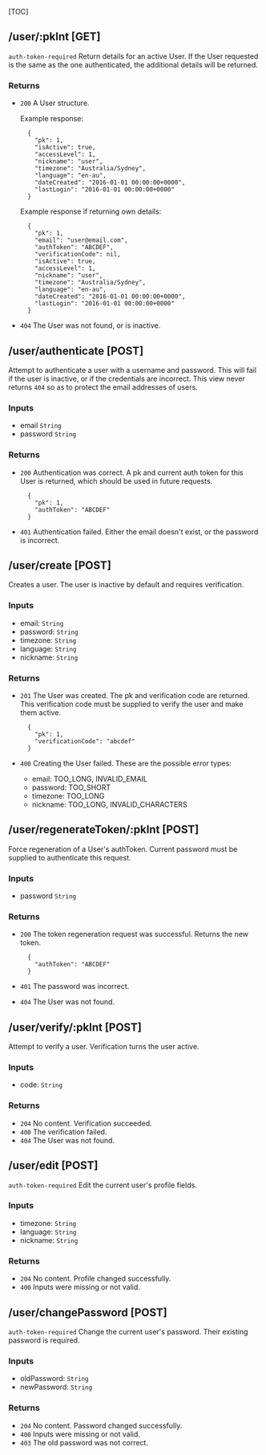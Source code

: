 [TOC]

## /user/:pkInt [GET]

`auth-token-required`
Return details for an active User. If the User requested is the same as the one authenticated, the additional
details will be returned.

### Returns

- `200` A User structure.

    Example response:
    
        {
          "pk": 1,
          "isActive": true,
          "accessLevel": 1,
          "nickname": "user",
          "timezone": "Australia/Sydney",
          "language": "en-au",
          "dateCreated": "2016-01-01 00:00:00+0000",
          "lastLogin": "2016-01-01 00:00:00+0000"
        }
    
    Example response if returning own details:
    
        {
          "pk": 1,
          "email": "user@email.com",
          "authToken": "ABCDEF",
          "verificationCode": nil,
          "isActive": true,
          "accessLevel": 1,
          "nickname": "user",
          "timezone": "Australia/Sydney",
          "language": "en-au",
          "dateCreated": "2016-01-01 00:00:00+0000",
          "lastLogin": "2016-01-01 00:00:00+0000"
        }

- `404` The User was not found, or is inactive.


## /user/authenticate [POST]

Attempt to authenticate a user with a username and password. This will fail if the user is inactive, or if the
credentials are incorrect. This view never returns `404` so as to protect the email addresses of users.

### Inputs

- email `String`
- password `String`

### Returns

- `200` Authentication was correct. A pk and current auth token for this User is returned, which should be used in
        future requests.
        
        {
          "pk": 1,
          "authToken": "ABCDEF"
        }
        
- `401` Authentication failed. Either the email doesn't exist, or the password is incorrect.


## /user/create [POST]

Creates a user. The user is inactive by default and requires verification.

### Inputs

- email: `String`
- password: `String`
- timezone: `String`
- language: `String`
- nickname: `String`

### Returns

- `201` The User was created. The pk and verification code are returned. This verification code must be supplied to
        verify the user and make them active.
        
        {
          "pk": 1,
          "verificationCode": "abcdef"
        }
        
- `400` Creating the User failed. These are the possible error types:
        
    - email: TOO_LONG, INVALID_EMAIL
    - password: TOO_SHORT
    - timezone: TOO_LONG
    - nickname: TOO_LONG, INVALID_CHARACTERS


## /user/regenerateToken/:pkInt [POST]

Force regeneration of a User's authToken. Current password must be supplied to authenticate this request.

### Inputs

- password `String`

### Returns

- `200` The token regeneration request was successful. Returns the new token.

        {
          "authToken": "ABCDEF"
        }

- `401` The password was incorrect.
- `404` The User was not found.


## /user/verify/:pkInt [POST]

Attempt to verify a user. Verification turns the user active.

### Inputs

- code: `String`
    
### Returns

- `204` No content. Verification succeeded.
- `400` The verification failed.
- `404` The User was not found.


## /user/edit [POST]

`auth-token-required`
Edit the current user's profile fields.

### Inputs

- timezone: `String`
- language: `String`
- nickname: `String`

### Returns

- `204` No content. Profile changed successfully.
- `400` Inputs were missing or not valid.


## /user/changePassword [POST]

`auth-token-required`
Change the current user's password. Their existing password is required.

### Inputs

- oldPassword: `String`
- newPassword: `String`

### Returns

- `204` No content. Password changed successfully.
- `400` Inputs were missing or not valid.
- `403` The old password was not correct.
